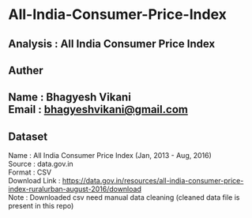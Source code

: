 # All-India-Consumer-Price-Index
Analysis : All India Consumer Price Index
---
## Auther
Name : Bhagyesh Vikani <br/>
Email : bhagyeshvikani@gmail.com
---
## Dataset

Name : All India Consumer Price Index (Jan, 2013 - Aug, 2016) <br />
Source : data.gov.in <br />
Format : CSV <br />
Download Link : https://data.gov.in/resources/all-india-consumer-price-index-ruralurban-august-2016/download <br />
Note : Downloaded csv need manual data cleaning (cleaned data file is present in this repo)
